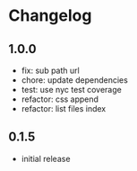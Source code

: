 # Changelog

## 1.0.0

- fix: sub path url
- chore: update dependencies
- test: use nyc test coverage
- refactor: css append
- refactor: list files index

## 0.1.5

- initial release

